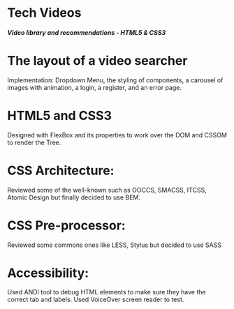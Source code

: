 # Tech Videos
##### Video library and recommendations - HTML5 & CSS3

# The layout of a video searcher
Implementation: Dropdown Menu, the styling of components, a carousel of images with animation, a login, a register, and an error page.

# HTML5 and CSS3
Designed with FlexBox and its properties to work over the DOM and CSSOM to render the Tree.

# CSS Architecture:
Reviewed some of the well-known such as OOCCS, SMACSS, ITCSS, Atomic Design but finally decided to use BEM.

# CSS Pre-processor:
Reviewed some commons ones like LESS, Stylus but decided to use SASS

# Accessibility:
Used ANDI tool to debug HTML elements to make sure they have the correct tab and labels.
Used VoiceOver screen reader to test.